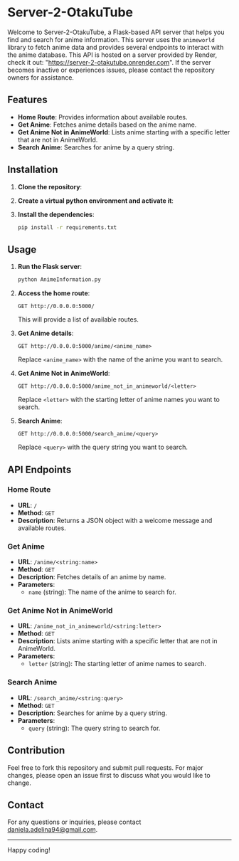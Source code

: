# Server-2-OtakuTube

Welcome to Server-2-OtakuTube, a Flask-based API server that helps you find and search for anime information. This server uses the `animeworld` library to fetch anime data and provides several endpoints to interact with the anime database.
This API is hosted on a server provided by Render, check it out: "https://server-2-otakutube.onrender.com". If the server becomes inactive or experiences issues, please contact the repository owners for assistance.

## Features

- **Home Route**: Provides information about available routes.
- **Get Anime**: Fetches anime details based on the anime name.
- **Get Anime Not in AnimeWorld**: Lists anime starting with a specific letter that are not in AnimeWorld.
- **Search Anime**: Searches for anime by a query string.

## Installation

1. **Clone the repository**:

2. **Create a virtual python environment and activate it**:

3. **Install the dependencies**:
    ```bash
    pip install -r requirements.txt
    ```

## Usage

1. **Run the Flask server**:
    ```bash
    python AnimeInformation.py
    ```

2. **Access the home route**:
    ```http
    GET http://0.0.0.0:5000/
    ```
    This will provide a list of available routes.

3. **Get Anime details**:
    ```http
    GET http://0.0.0.0:5000/anime/<anime_name>
    ```
    Replace `<anime_name>` with the name of the anime you want to search.

4. **Get Anime Not in AnimeWorld**:
    ```http
    GET http://0.0.0.0:5000/anime_not_in_animeworld/<letter>
    ```
    Replace `<letter>` with the starting letter of anime names you want to search.

5. **Search Anime**:
    ```http
    GET http://0.0.0.0:5000/search_anime/<query>
    ```
    Replace `<query>` with the query string you want to search.

## API Endpoints

### Home Route

- **URL**: `/`
- **Method**: `GET`
- **Description**: Returns a JSON object with a welcome message and available routes.

### Get Anime

- **URL**: `/anime/<string:name>`
- **Method**: `GET`
- **Description**: Fetches details of an anime by name.
- **Parameters**:
    - `name` (string): The name of the anime to search for.

### Get Anime Not in AnimeWorld

- **URL**: `/anime_not_in_animeworld/<string:letter>`
- **Method**: `GET`
- **Description**: Lists anime starting with a specific letter that are not in AnimeWorld.
- **Parameters**:
    - `letter` (string): The starting letter of anime names to search.

### Search Anime

- **URL**: `/search_anime/<string:query>`
- **Method**: `GET`
- **Description**: Searches for anime by a query string.
- **Parameters**:
    - `query` (string): The query string to search for.

## Contribution

Feel free to fork this repository and submit pull requests. For major changes, please open an issue first to discuss what you would like to change.

## Contact

For any questions or inquiries, please contact [daniela.adelina94@gmail.com](mailto:daniela.adelina94@gmail.com).

---

Happy coding!
